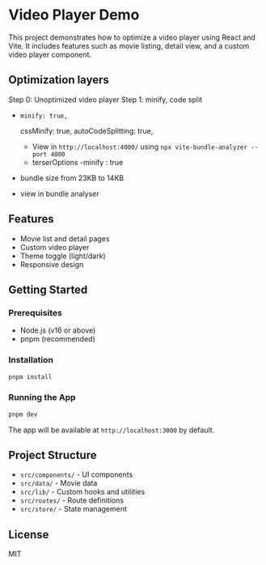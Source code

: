 
# Video Player Demo

This project demonstrates how to optimize a video player using React and Vite. It includes features such as movie listing, detail view, and a custom video player component.

## Optimization layers
Step 0: Unoptimized video player
Step 1: minify, code split
-     minify: true,
    cssMinify: true,
     autoCodeSplitting: true,
     - View in `http://localhost:4000/` using `npx vite-bundle-analyzer --port 4000`
  - terserOptions -minify : true

- bundle size from 23KB to 14KB
- view in bundle analyser



## Features
- Movie list and detail pages
- Custom video player
- Theme toggle (light/dark)
- Responsive design

## Getting Started

### Prerequisites
- Node.js (v16 or above)
- pnpm (recommended)

### Installation
```bash
pnpm install
```

### Running the App
```bash
pnpm dev
```
The app will be available at `http://localhost:3000` by default.

## Project Structure
- `src/components/` - UI components
- `src/data/` - Movie data
- `src/lib/` - Custom hooks and utilities
- `src/routes/` - Route definitions
- `src/store/` - State management

## License
MIT
